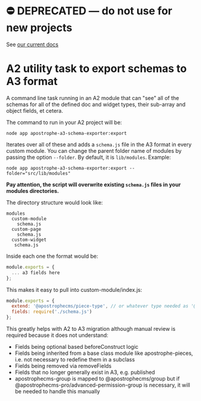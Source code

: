 # ⛔️ **DEPRECATED** — do not use for new projects

See [our current docs](https://docs.apostrophecms.org/)

# A2 utility task to export schemas to A3 format

A command line task running in an A2 module that can "see" all of the schemas for all of the defined doc and widget types, their sub-array and object fields, et cetera.

The command to run in your A2 project will be:

```
node app apostrophe-a3-schema-exporter:export
```

Iterates over all of these and adds a `schema.js` file in the A3 format in every custom module. You can change the parent folder name of modules by passing the option `--folder`. By default, it is `lib/modules`. Example:

```
node app apostrophe-a3-schema-exporter:export --folder="src/lib/modules"
```

**Pay attention, the script will overwrite existing `schema.js` files in your modules directories.**

The directory structure would look like:

```
modules
  custom-module
    schema.js
  custom-page
    schema.js
  custom-widget
   schema.js
```

Inside each one the format would be:

```js
module.exports = {
  ... a3 fields here
};
```

This makes it easy to pull into custom-module/index.js:

```js
module.exports = {
  extend: '@apostrophecms/piece-type', // or whatever type needed as '@apostrophecms/piece-page-type' for example
  fields: require('./schema.js')
};
```

This greatly helps with A2 to A3 migration although manual review is required because it does not understand:

- Fields being optional based beforeConstruct logic
- Fields being inherited from a base class module like apostrophe-pieces, i.e. not necessary to redefine them in a subclass
- Fields being removed via removeFields
- Fields that no longer generally exist in A3, e.g. published
- apostrophecms-group is mapped to @apostrophecms/group but if @apostrophecms-pro/advanced-permission-group is necessary, it will be needed to handle this manually
